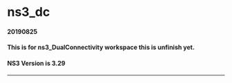 # ns3_dc

#### 20190825
#### This is for ns3_DualConnectivity workspace this is unfinish yet.
#### NS3 Version is 3.29
--- 

